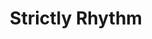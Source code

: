 ---
title: Strictly Rhythm
categories:
- events
- radio
- digital
- press
tags:
- label
position: 2
image: 
is-featured: 
is-front: 
website:
facebook: https://www.facebook.com/strictlyrhythm
twitter:
instagram:
spotify:
soundcloud:
youtube: 
apple: 
layout: client
---